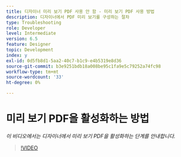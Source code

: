 ```yaml
---
title: 디자이너 미리 보기 PDF 사용 안 함 - 미리 보기 PDF 사용 방법
description: 디자이너에서 PDF 미리 보기를 구성하는 절차
type: Troubleshooting
role: Developer
level: Intermediate
version: 6.5
feature: Designer
topic: Development
index: y
exl-id: 0d5fb8d1-5aa2-40c7-b1c9-e4b5319e8d36
source-git-commit: b3e9251bdb18a008be95c1fa9e5c79252a74fc98
workflow-type: tm+mt
source-wordcount: '33'
ht-degree: 0%

---
```


# 미리 보기 PDF을 활성화하는 방법

*이 비디오에서는 디자이너에서 미리 보기 PDF을 활성화하는 단계를 안내합니다.*

>[!VIDEO](https://video.tv.adobe.com/v/335500?quality=12&learn=on)
